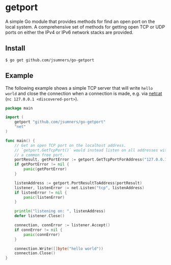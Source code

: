 # getport

A simple Go module that provides methods for find an open port on the local
system. A comprehensive set of methods for getting open TCP or UDP ports on
either the IPv4 or IPv6 network stacks are provided.

## Install

```shell
$ go get github.com/jsumners/go-getport
```

## Example

The following example shows a simple TCP server that will write `hello world`
and close the connection when a connection is made, e.g. via [netcat][netcat]
(`nc 127.0.0.1 <discovered-port>`).

```go
package main

import (
	getport "github.com/jsumners/go-getport"
	"net"
)

func main() {
	// Get an open TCP port on the localhost address.
	// `getport.GetTcpPort()` would instead listen on all addresses with
	// a common free port.
	portResult, getPortError := getport.GetTcpPortForAddress("127.0.0.1")
	if getPortError != nil {
		panic(getPortError)
	}

	listenAddress := getport.PortResultToAddress(portResult)
	listener, listenError := net.Listen("tcp", listenAddress)
	if listenError != nil {
		panic(listenError)
	}

	println("listening on: ", listenAddress)
	defer listener.Close()

	connection, connError := listener.Accept()
	if connError != nil {
		panic(connError)
	}

	connection.Write([]byte("hello world"))
	connection.Close()
}
```

[netcat]: https://en.wikipedia.org/wiki/Netcat
